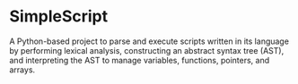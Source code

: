 # SimpleScript
A Python-based project to parse and execute scripts written in its language by performing lexical analysis, constructing an abstract syntax tree (AST), and interpreting the AST to manage variables, functions, pointers, and arrays.
